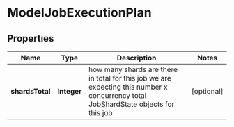 # ModelJobExecutionPlan

## Properties
Name | Type | Description | Notes
------------ | ------------- | ------------- | -------------
**shardsTotal** | **Integer** | how many shards are there in total for this job we are expecting this number x concurrency total JobShardState objects for this job |  [optional]
